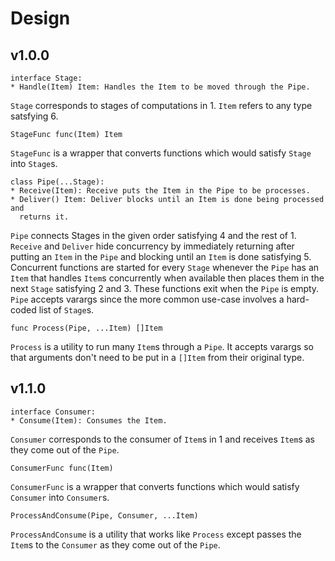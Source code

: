 # Design

## v1.0.0

```
interface Stage:
* Handle(Item) Item: Handles the Item to be moved through the Pipe.
```

`Stage` corresponds to stages of computations in 1. `Item` refers to any type
satsfying 6.

```
StageFunc func(Item) Item
```

`StageFunc` is a wrapper that converts functions which would satisfy `Stage`
into `Stage`s.

```
class Pipe(...Stage):
* Receive(Item): Receive puts the Item in the Pipe to be processes.
* Deliver() Item: Deliver blocks until an Item is done being processed and
  returns it.
```

`Pipe` connects Stages in the given order satisfying 4 and the rest of 1.
`Receive` and `Deliver` hide concurrency by immediately returning after putting
an `Item` in the `Pipe` and blocking until an `Item` is done satisfying 5.
Concurrent functions are started for every `Stage` whenever the `Pipe` has an
`Item` that handles `Item`s concurrently when available then places them in the
next `Stage` satisfying 2 and 3. These functions exit when the `Pipe` is empty.
`Pipe` accepts varargs since the more common use-case involves a hard-coded list
of `Stage`s.

```
func Process(Pipe, ...Item) []Item
```

`Process` is a utility to run many `Item`s through a `Pipe`. It accepts varargs
so that arguments don't need to be put in a `[]Item` from their original type.

## v1.1.0

```
interface Consumer:
* Consume(Item): Consumes the Item.
```

`Consumer` corresponds to the consumer of `Item`s in 1 and receives `Item`s as
they come out of the `Pipe`.

```
ConsumerFunc func(Item)
```

`ConsumerFunc` is a wrapper that converts functions which would satisfy
`Consumer` into `Consumer`s.

```
ProcessAndConsume(Pipe, Consumer, ...Item)
```

`ProcessAndConsume` is a utility that works like `Process` except passes the
`Item`s to the `Consumer` as they come out of the `Pipe`.

